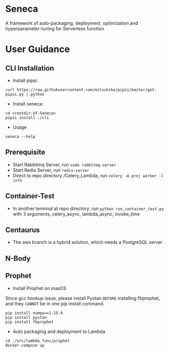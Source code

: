 # Seneca
A framework of auto-packaging, deployment, optimization and hyperparameter-tuning for Serverless function

# User Guidance

## CLI Installation

* Install pipsi:
```
curl https://raw.githubusercontent.com/mitsuhiko/pipsi/master/get-pipsi.py | python
```
* Install seneca:
```
cd <rootdir-of-Seneca>
pipsi install ./cli
```
* Usage
```
seneca --help
```

## Prerequisite
- Start Rabbitmq Server, run ``` sudo rabbitmq-server ```
- Start Redis Server, run ``` redis-server ```
- Direct to repo directory /Celery_Lambda, run ``` celery -A proj worker -l info ```

## Container-Test
- In another terminal at repo directory, run ``` python run_container_test.py ``` with 3 arguments, celery_async, lambda_async, invoke_time

## Centaurus 
- The aws branch is a hybrid solution, which needs a PostgreSQL server

## N-Body

## Prophet

* Install Prophet on masOS

Since gcc hookup issue, please install Pystan ```BEFORE``` installing fbprophet, and they ```CANNOT``` be in one pip install command.

```
pip install numpy==1.15.4
pip install pystan
pip install fbprophet
```
* Auto packaging and deployment to Lambda
```
cd ./src/lambda_func/prophet
docker-compose up
```